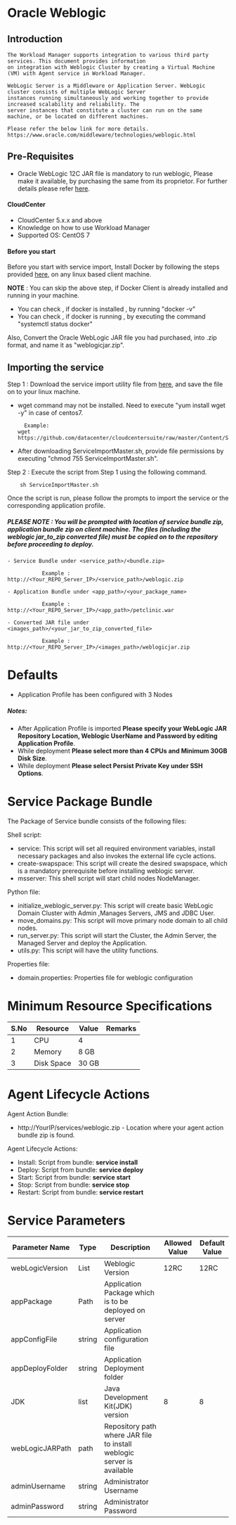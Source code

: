 # Oracle Weblogic
## Introduction
    The Workload Manager supports integration to various third party services. This document provides information 
    on integration with Weblogic Cluster by creating a Virtual Machine (VM) with Agent service in Workload Manager.
    
    WebLogic Server is a Middleware or Application Server. WebLogic cluster consists of multiple WebLogic Server 
    instances running simultaneously and working together to provide increased scalability and reliability. The 
    server instances that constitute a cluster can run on the same machine, or be located on different machines.

    Please refer the below link for more details.
    https://www.oracle.com/middleware/technologies/weblogic.html
 
## Pre-Requisites
  - Oracle WebLogic 12C JAR file is mandatory to run weblogic, Please make it available, by purchasing the same from its proprietor. For further details please refer [here](http://download.oracle.com/otn/nt/middleware/12c/12213/fmw_12.2.1.3.0_wls_Disk1_1of1.zip). 
  
#### CloudCenter
 - CloudCenter 5.x.x and above
 - Knowledge on how to use Workload Manager 
 - Supported OS: CentOS 7

#### Before you start
Before you start with service import, Install Docker by following the steps provided [here](https://github.com/datacenter/cloudcentersuite/raw/master/Content/dockerimages/Steps%20for%20Installation%20of%20Docker%20CE%20on%20CentOS7_V2.docx), on any linux based client machine.

**NOTE** : You can skip the above step, if Docker Client is already installed and running in your machine. 
- You can check , if docker is installed , by running "docker -v"
- You can check , if docker is running , by executing the command "systemctl status docker"

Also, Convert the Oracle WebLogic JAR file you had purchased, into .zip format, and name it as "weblogicjar.zip".

## Importing the service

Step 1 : Download the service import utility file  from [here](https://raw.githubusercontent.com/datacenter/cloudcentersuite/master/Content/Scripts/ServiceImportMaster.sh), and save the file on to your linux machine.
- wget command may not be installed. Need to execute "yum install wget -y" in case of centos7.

	    Example: 
      wget https://github.com/datacenter/cloudcentersuite/raw/master/Content/Scripts/ServiceImportMaster.sh
				
- After downloading ServiceImportMaster.sh, provide file permissions by executing "chmod 755 ServiceImportMaster.sh".
				

Step 2 : Execute the script from Step 1 using the following command.

        sh ServiceImportMaster.sh

Once the script is run, please follow the prompts to import the service or the corresponding application profile.

##### PLEASE NOTE : You will be prompted with location of service bundle zip, application bundle zip on client machine. The files (including the weblogic jar_to_zip converted file) must be copied on to the repository before proceeding to deploy.

    - Service Bundle under <service_path>/<bundle.zip>
                    
               Example : http://<Your_REPO_Server_IP>/<service_path>/weblogic.zip 
    
    - Application Bundle under <app_path>/<your_package_name>
            
               Example : http://<Your_REPO_Server_IP>/<app_path>/petclinic.war
                
    - Converted JAR file under <images_path>/<your_jar_to_zip_converted_file>
    
               Example :  http://<Your_REPO_Server_IP>/<images_path>/weblogicjar.zip

# Defaults
 - Application Profile has been configured with 3 Nodes
 
##### Notes:
 - After Application Profile is imported **Please specify your WebLogic JAR Repository Location, Weblogic UserName and Password by editing Application Profile**.
 - While deployment **Please select more than 4 CPUs and Minimum 30GB Disk Size**.
 - While deployment **Please select Persist Private Key under SSH Options**.

# Service Package Bundle

The Package of Service bundle consists of the following files:

Shell script:
 - service: This script will set all required environment variables, install necessary packages and also invokes the external life cycle actions.
 - create-swapspace: This script will create the desired swapspace, which is a mandatory prerequisite before installing weblogic server. 
 - msserver: This shell script will start child nodes NodeManager.
 
Python file:
 - initialize_weblogic_server.py: This script will create basic WebLogic Domain Cluster with Admin ,Manages Servers, JMS and JDBC User.
 - move_domains.py: This script will move primary node domain to all child nodes.
 - run_server.py: This script will start the Cluster, the Admin Server, the Managed Server and deploy the Application.
 - utils.py: This script will have the utility functions.
 
Properties file:
- domain.properties: Properties file for weblogic configuration

# Minimum Resource Specifications

S.No    | Resource     |  Value   | Remarks
----    | ----------   |--------- | ------- 
 1      |  CPU         | 4        |        
 2      |  Memory      | 8 GB    |        
 3      |  Disk Space  | 30 GB     | 


# Agent Lifecycle Actions 
Agent Action Bundle:  
 - http://YourIP/services/weblogic.zip - Location where your agent action bundle zip is found.

Agent Lifecycle Actions:
 - Install: Script from bundle: **service install**
 - Deploy: Script from bundle: **service deploy**
 - Start: Script from bundle: **service start**
 - Stop: Script from bundle: **service stop**
 - Restart: Script from bundle: **service restart**


 # Service Parameters

| Parameter Name	| Type	 | Description | Allowed Value |Default Value |
| ------ | ------ | ------ |------ | ------ |
| webLogicVersion | List | Weblogic Version | 12RC  | 12RC|  |
| appPackage |	Path |	 Application Package which is to be deployed on server  |  | | 
| appConfigFile | string  | Application configuration file  |
| appDeployFolder|	string |Application Deployment folder	 | 
| JDK | list |  Java Development Kit(JDK) version| 8| 8|
| webLogicJARPath | path | Repository path where JAR file to install weblogic server is available| | 
| adminUsername | string | Administrator Username  | | |
| adminPassword | string | Administrator Password | | |